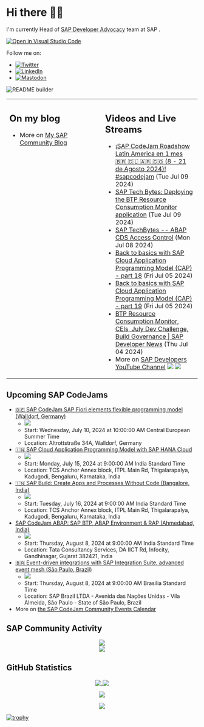 
# Hi there 👋🏼

I'm currently Head of [SAP Developer Advocacy](https://developers.sap.com/developer-advocates.html) team at SAP .

[![Open in Visual Studio Code](https://img.shields.io/badge/Made%20for-VSCode-1f425f.svg)](https://github.dev/jung-thomas/jung-thomas)

Follow me on:
- <a href="https://twitter.com/thomas_jung"><img alt="Twitter" src="https://img.shields.io/badge/thomas_jung-%231DA1F2.svg?style=for-the-badge&logo=Twitter&logoColor=white"/></a>
- <a href="https://www.linkedin.com/in/thomasjungsap/"><img alt="LinkedIn" src="https://img.shields.io/badge/linkedin-%230077B5.svg?style=for-the-badge&logo=linkedin&logoColor=white"/></a>
- <a rel="me" href="https://mastodon.cloud/@thomas_jung"><img alt="Mastodon" src="https://img.shields.io/mastodon/follow/109262551990174478?domain=https%3A%2F%2Fmastodon.cloud%2F&style=social"/></a>

![README builder](https://github.com/jung-thomas/jung-thomas/workflows/README%20builder/badge.svg)

<table><tr><td valign="top" width="50%">
 
## On my blog
- More on [My SAP Community Blog](https://community.sap.com/t5/user/viewprofilepage/user-id/139)
</td>
  
<td valign="top" width="50%">
  
## Videos and Live Streams
- [¡SAP CodeJam Roadshow Latin America en 1 mes 🇧🇷 🇨🇱 🇦🇷 🇨🇴 (8 - 21 de Agosto 2024)! #sapcodejam](https://www.youtube.com/watch?v=GSvO5BWCWwo) (Tue Jul 09 2024)
- [SAP Tech Bytes: Deploying the BTP Resource Consumption Monitor application](https://www.youtube.com/watch?v=Q0X_XF1QuAg) (Tue Jul 09 2024)
- [SAP TechBytes -- ABAP CDS Access Control](https://www.youtube.com/watch?v=uxgs4FigmuQ) (Mon Jul 08 2024)
- [Back to basics with SAP Cloud Application Programming Model (CAP) - part 18](https://www.youtube.com/watch?v=0hindK_fQ8c) (Fri Jul 05 2024)
- [Back to basics with SAP Cloud Application Programming Model (CAP) - part 19](https://www.youtube.com/watch?v=kuly5wTFhjU) (Fri Jul 05 2024)
- [BTP Resource Consumption Monitor, CEIs, July Dev Challenge, Build Governance | SAP Developer News](https://www.youtube.com/watch?v=r5Uwk5_jnQg) (Thu Jul 04 2024)
- More on [SAP Developers YouTube Channel](https://www.youtube.com/channel/UCNfmelKDrvRmjYwSi9yvrMg) ![](https://img.shields.io/youtube/channel/views/UCNfmelKDrvRmjYwSi9yvrMg) ![](https://img.shields.io/youtube/channel/subscribers/UCNfmelKDrvRmjYwSi9yvrMg)
</td></tr></table>

## Upcoming SAP CodeJams
- [🇩🇪 SAP CodeJam SAP Fiori elements flexible programming model (Walldorf, Germany)](https://community.sap.com/t5/sap-codejam/sap-codejam-sap-fiori-elements-flexible-programming-model-walldorf-germany/ev-p/13673063)
  - <img src="https://community.sap.com/t5/image/serverpage/image-id/97500i1FB80F997AFCE28B/image-size/thumb?v=v2&px=150" />
  - Start: Wednesday, July 10, 2024 at 10:00:00 AM Central European Summer Time
  - Location: Altrottstraße 34A, Walldorf, Germany
- [🇮🇳 SAP Cloud Application Programming Model with SAP HANA Cloud](https://community.sap.com/t5/sap-codejam/sap-cloud-application-programming-model-with-sap-hana-cloud/ev-p/13747250)
  - <img src="https://community.sap.com/t5/image/serverpage/image-id/130617iCED4EC413504F762/image-size/thumb?v=v2&px=150" />
  - Start: Monday, July 15, 2024 at 9:00:00 AM India Standard Time
  - Location: TCS Anchor Annex block, ITPL Main Rd, Thigalarapalya, Kadugodi, Bengaluru, Karnataka, India
- [🇮🇳 SAP Build: Create Apps and Processes Without Code (Bangalore, India)](https://community.sap.com/t5/sap-codejam/sap-build-create-apps-and-processes-without-code-bangalore-india/ev-p/13744154)
  - <img src="https://community.sap.com/t5/image/serverpage/image-id/129368i12B404159E0270D6/image-size/thumb?v=v2&px=150" />
  - Start: Tuesday, July 16, 2024 at 9:00:00 AM India Standard Time
  - Location: TCS Anchor Annex block, ITPL Main Rd, Thigalarapalya, Kadugodi, Bengaluru, Karnataka, India
- [SAP CodeJam ABAP: SAP BTP, ABAP Environment & RAP (Ahmedabad, India)](https://community.sap.com/t5/sap-codejam/sap-codejam-abap-sap-btp-abap-environment-amp-rap-ahmedabad-india/ev-p/13755143)
  - <img src="https://community.sap.com/t5/image/serverpage/image-id/134117iB5A011AB7BB6BD1A/image-size/thumb/is-moderation-mode/true?v=v2&px=150" />
  - Start: Thursday, August 8, 2024 at 9:00:00 AM India Standard Time
  - Location: Tata Consultancy Services, DA IICT Rd, Infocity, Gandhinagar, Gujarat 382421, India
- [🇧🇷 Event-driven integrations with SAP Integration Suite, advanced event mesh (São Paulo, Brazil)](https://community.sap.com/t5/sap-codejam/event-driven-integrations-with-sap-integration-suite-advanced-event-mesh/ev-p/13710583)
  - <img src="https://community.sap.com/t5/image/serverpage/image-id/105415i052CC3F6FF50A0FC/image-size/thumb?v=v2&px=150" />
  - Start: Thursday, August 8, 2024 at 9:00:00 AM Brasilia Standard Time
  - Location: SAP Brazil LTDA - Avenida das Nações Unidas - Vila Almeida, São Paulo - State of São Paulo, Brazil
- More on [the SAP CodeJam Community Events Calendar](https://groups.community.sap.com/t5/sap-codejam/eb-p/codejam-events)

## SAP Community Activity
<p align = "center">
<a href="https://community.sap.com/t5/user/viewprofilepage/user-id/139">
  <img align="center" src="https://devrel-tools-prod-scn-badges-srv.cfapps.eu10.hana.ondemand.com/activity/139" />
</a>
</br>
<a href="https://community.sap.com/t5/user/viewprofilepage/user-id/139">
  <img align="center" src="https://devrel-tools-prod-scn-badges-srv.cfapps.eu10.hana.ondemand.com/showcaseBadges/139/1570/674/384/900/390" />
</a>
</p>

## GitHub Statistics
<p align = "center">
<a href="https://github.com/anuraghazra/github-readme-stats">
  <img align="center" src="https://github-readme-stats.vercel.app/api?username=jung-thomas&count_private=true&show_icons=true&theme=dark&line_height=27" />
</a>
<a href="https://github.com/anuraghazra/github-readme-stats">
  <img align="center" src="https://github-readme-stats.vercel.app/api/top-langs/?username=jung-thomas&show_icons=true&theme=dark" />
</a>
</p>

<p align = "center">
 <img  src="https://github-readme-streak-stats.herokuapp.com/?user=jung-thomas&show_icons=true&locale=en&layout=compact&theme=dark&line_height=0" />
</p> 

<p align = "center">
 <img src="https://activity-graph.herokuapp.com/graph?username=jung-thomas&theme=redical">
</p> 

[![trophy](https://github-profile-trophy.vercel.app/?username=jung-thomas&theme=onedark)](https://github.com/ryo-ma/github-profile-trophy)


